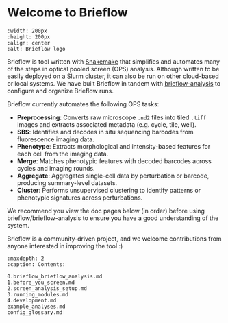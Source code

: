 # Welcome to Brieflow

```{image} ../../images/brieflow_logo.png
:width: 200px
:height: 200px
:align: center
:alt: Brieflow logo
```

Brieflow is tool written with [Snakemake](http://snakemake.readthedocs.io) that simplifies and automates many of the steps in optical pooled screen (OPS) analysis.
Although written to be easily deployed on a Slurm cluster, it can also be run on other cloud-based or local systems.
We have built Brieflow in tandem with [brieflow-analysis](https://github.com/cheeseman-lab/brieflow-analysis) to configure and organize Brieflow runs.

Brieflow currently automates the following OPS tasks:

- **Preprocessing**: Converts raw microscope `.nd2` files into tiled `.tiff` images and extracts associated metadata (e.g. cycle, tile, well).
- **SBS**: Identifies and decodes in situ sequencing barcodes from fluorescence imaging data.
- **Phenotype**: Extracts morphological and intensity-based features for each cell from the imaging data.
- **Merge**: Matches phenotypic features with decoded barcodes across cycles and imaging rounds.
- **Aggregate**: Aggregates single-cell data by perturbation or barcode, producing summary-level datasets.
- **Cluster**: Performs unsupervised clustering to identify patterns or phenotypic signatures across perturbations.

We recommend you view the doc pages below (in order) before using brieflow/brieflow-analysis to ensure you have a good understanding of the system.

Brieflow is a community-driven project, and we welcome contributions from anyone interested in improving the tool :)

```{toctree}
:maxdepth: 2
:caption: Contents:

0.brieflow_brieflow_analysis.md
1.before_you_screen.md
2.screen_analysis_setup.md
3.running_modules.md
4.development.md
example_analyses.md
config_glossary.md
```
